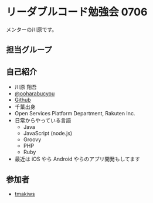 # リーダブルコード勉強会 0706

メンターの川原です。

## 担当グループ


## 自己紹介

- 川原 翔吾
- [@ooharabucyou](https://twitter.com/ooharabucyou)
- [Github](https://twitter.com/ooharabucyou)
- 千葉出身
- Open Services Platform Department, Rakuten Inc.
- 日常からやっている言語
    - Java
    - JavaScript (node.js)
    - Groovy
    - PHP
    - Ruby
- 最近は iOS やら Android やらのアプリ開発もしてます

## 参加者

<!-- 以下に参加者のGithubアカウントを追加してください -->
<!-- リスト形式でお願いします -->
<!-- Link が貼ってあると美しい -->

- [tmakiws](https://github.com/tmakiws/tmakiws-sezemi-2014-readable-code-2/tree/master/tmakiws-sezemi-2014-readable-code-2)
